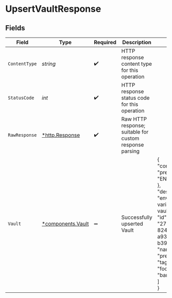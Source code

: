 # UpsertVaultResponse


## Fields

| Field                                                                                                                                                                                               | Type                                                                                                                                                                                                | Required                                                                                                                                                                                            | Description                                                                                                                                                                                         | Example                                                                                                                                                                                             |
| --------------------------------------------------------------------------------------------------------------------------------------------------------------------------------------------------- | --------------------------------------------------------------------------------------------------------------------------------------------------------------------------------------------------- | --------------------------------------------------------------------------------------------------------------------------------------------------------------------------------------------------- | --------------------------------------------------------------------------------------------------------------------------------------------------------------------------------------------------- | --------------------------------------------------------------------------------------------------------------------------------------------------------------------------------------------------- |
| `ContentType`                                                                                                                                                                                       | *string*                                                                                                                                                                                            | :heavy_check_mark:                                                                                                                                                                                  | HTTP response content type for this operation                                                                                                                                                       |                                                                                                                                                                                                     |
| `StatusCode`                                                                                                                                                                                        | *int*                                                                                                                                                                                               | :heavy_check_mark:                                                                                                                                                                                  | HTTP response status code for this operation                                                                                                                                                        |                                                                                                                                                                                                     |
| `RawResponse`                                                                                                                                                                                       | [*http.Response](https://pkg.go.dev/net/http#Response)                                                                                                                                              | :heavy_check_mark:                                                                                                                                                                                  | Raw HTTP response; suitable for custom response parsing                                                                                                                                             |                                                                                                                                                                                                     |
| `Vault`                                                                                                                                                                                             | [*components.Vault](../../models/components/vault.md)                                                                                                                                               | :heavy_minus_sign:                                                                                                                                                                                  | Successfully upserted Vault                                                                                                                                                                         | {<br/>"config": {<br/>"prefix": "ENV_PREFIX"<br/>},<br/>"description": "environment variable based vault",<br/>"id": "2747d1e5-8246-4f65-a939-b392f1ee17f8",<br/>"name": "env",<br/>"prefix": "env",<br/>"tags": [<br/>"foo",<br/>"bar"<br/>]<br/>} |